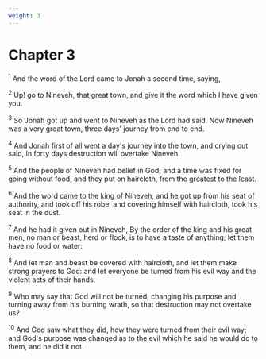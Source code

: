 ```yaml
---
weight: 3
---
```


# Chapter 3

<sup>1</sup> And the word of the Lord came to Jonah a second time, saying, 

<sup>2</sup> Up! go to Nineveh, that great town, and give it the word which I have given you. 

<sup>3</sup> So Jonah got up and went to Nineveh as the Lord had said. Now Nineveh was a very great town, three days' journey from end to end. 

<sup>4</sup> And Jonah first of all went a day's journey into the town, and crying out said, In forty days destruction will overtake Nineveh. 

<sup>5</sup> And the people of Nineveh had belief in God; and a time was fixed for going without food, and they put on haircloth, from the greatest to the least. 

<sup>6</sup> And the word came to the king of Nineveh, and he got up from his seat of authority, and took off his robe, and covering himself with haircloth, took his seat in the dust. 

<sup>7</sup> And he had it given out in Nineveh, By the order of the king and his great men, no man or beast, herd or flock, is to have a taste of anything; let them have no food or water: 

<sup>8</sup> And let man and beast be covered with haircloth, and let them make strong prayers to God: and let everyone be turned from his evil way and the violent acts of their hands. 

<sup>9</sup> Who may say that God will not be turned, changing his purpose and turning away from his burning wrath, so that destruction may not overtake us? 

<sup>10</sup> And God saw what they did, how they were turned from their evil way; and God's purpose was changed as to the evil which he said he would do to them, and he did it not. 


